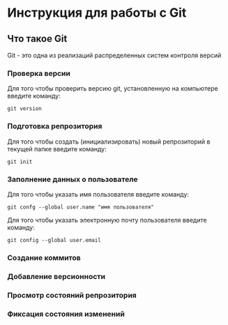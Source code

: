 # **Инструкция для работы с Git**

## Что такое Git

Git - это одна из реализаций распределенных систем контроля версий
### Проверка версии 

Для того чтобы проверить версию git, установленную на компьютере введите команду: 
 
    git version
    

### Подготовка репрозитория

Для того чтобы создать (инициализировать) новый репрозиторий в текущей папке введите команду:

    git init

### Заполнение данных о пользователе

Для того чтобы указать имя пользователя введите команду:

    git confg --global user.name "имя пользователя"

Для того чтобы указать электронную почту пользователя введите команду:

    git config --global user.email

### Создание коммитов

### Добавление версионности

### Просмотр состояний репрозитория 

### Фиксация состояния изменений